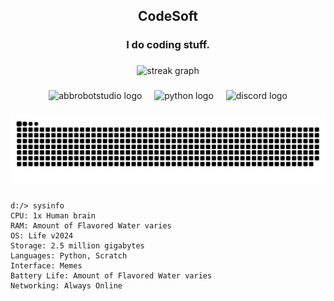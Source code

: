 <h2 align="center">CodeSoft</h2>

###

<h3 align="center">I do coding stuff.</h3>

###

<div align="center">
  <img src="https://streak-stats.demolab.com?user=CodeSoftGit&locale=en&mode=daily&theme=dracula&hide_border=false&border_radius=5" height="150" alt="streak graph"  />
</div>

###

<div align="center">
  <img src="https://skillicons.dev/icons?i=bots" height="30" alt="abbrobotstudio logo"  />
  <img width="12" />
  <img src="https://skillicons.dev/icons?i=py" height="30" alt="python logo"  />
  <img width="12" />
  <img src="https://skillicons.dev/icons?i=discord" height="30" alt="discord logo"  />
</div>

###

<img src="https://raw.githubusercontent.com/CodeSoftGit/CodeSoftGit/output/snake.svg" alt="Snake animation" />

###

```
d:/> sysinfo
CPU: 1x Human brain
RAM: Amount of Flavored Water varies
OS: Life v2024
Storage: 2.5 million gigabytes
Languages: Python, Scratch
Interface: Memes
Battery Life: Amount of Flavored Water varies
Networking: Always Online
```
